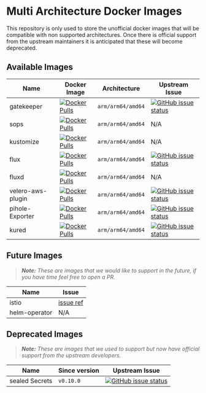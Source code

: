 # Multi Architecture Docker Images

This repository is only used to store the unofficial docker images that will be compatible with non supported architectures. Once there is official support from the upstream maintainers it is anticipated that these will become deprecated.

## Available Images

| Name | Docker Image | Architecture | Upstream Issue |
|------|--------------|--------------|----------------|
| gatekeeper | [![Docker Pulls](https://img.shields.io/docker/pulls/raspbernetes/gatekeeper)](https://hub.docker.com/r/raspbernetes/gatekeeper) | `arm/arm64/amd64` | [![GitHub issue status](https://img.shields.io/github/issues/detail/state/open-policy-agent/gatekeeper/496)](https://github.com/open-policy-agent/gatekeeper/issues/496)|
| sops | [![Docker Pulls](https://img.shields.io/docker/pulls/raspbernetes/sops)](https://hub.docker.com/r/raspbernetes/sops) | `arm/arm64/amd64` | N/A|
| kustomize | [![Docker Pulls](https://img.shields.io/docker/pulls/raspbernetes/kustomize)](https://hub.docker.com/r/raspbernetes/kustomize) | `arm/arm64/amd64` | N/A|
| flux | [![Docker Pulls](https://img.shields.io/docker/pulls/raspbernetes/flux)](https://hub.docker.com/r/raspbernetes/flux) | `arm/arm64/amd64` | [![GitHub issue status](https://img.shields.io/github/issues/detail/state/fluxcd/flux/1761)](https://github.com/fluxcd/flux/issues/1761)|
| fluxd | [![Docker Pulls](https://img.shields.io/docker/pulls/raspbernetes/fluxd)](https://hub.docker.com/r/raspbernetes/fluxd) | `arm/arm64/amd64` | N/A|
| velero-aws-plugin | [![Docker Pulls](https://img.shields.io/docker/pulls/raspbernetes/velero-aws-plugin)](https://hub.docker.com/r/raspbernetes/velero-aws-plugin) | `arm/arm64/amd64` | [![GitHub issue status](https://img.shields.io/github/issues/detail/state/vmware-tanzu/velero-plugin-for-aws/18)](https://github.com/vmware-tanzu/velero-plugin-for-aws/issues/18)|
| pihole-Exporter | [![Docker Pulls](https://img.shields.io/docker/pulls/raspbernetes/pihole-exporter)](https://hub.docker.com/r/raspbernetes/pihole-exporter) | `arm/arm64/amd64` | [![GitHub issue status](https://img.shields.io/github/issues/detail/state/eko/pihole-exporter/13)](https://github.com/eko/pihole-exporter/issues/13)|
| kured | [![Docker Pulls](https://img.shields.io/docker/pulls/raspbernetes/kured)](https://hub.docker.com/r/raspbernetes/kured) | `arm/arm64/amd64` |[![GitHub issue status](https://img.shields.io/github/issues/detail/state/weaveworks/kured/23)](https://github.com/weaveworks/kured/issues/23)|

## Future Images

> _**Note:** These are images that we would like to support in the future, if you have time feel free to open a PR._


| Name | Issue |
|------|-------|
| istio | [issue ref](https://github.com/istio/istio/issues/21094) |
| helm-operator | N/A |

## Deprecated Images

> _**Note:** These are images that we used to support but now have official support from the upstream developers._

| Name | Since version | Upstream Issue |
|------|---------------|----------------|
| sealed Secrets | `v0.10.0` | [![GitHub issue status](https://img.shields.io/github/issues/detail/state/bitnami-labs/sealed-secrets/360)](https://github.com/bitnami-labs/sealed-secrets/issues/360)|
